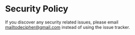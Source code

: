 # Security Policy

If you discover any security related issues, please email mailtodecipher@gmail.com instead of using the issue tracker.
